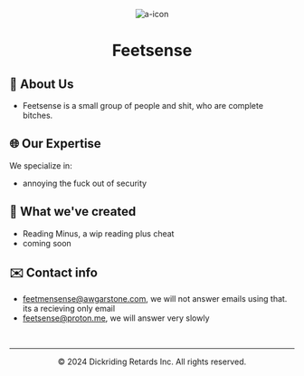<p align="center">
    <img alt="a-icon" src="https://github.com/"
">
</p>
<h1 align="center">Feetsense</h1>

<p align="center">

## 🚀 About Us
- Feetsense is a small group of people and shit, who are complete bitches.

## 🌐 Our Expertise
We specialize in:

- annoying the fuck out of security

## 🚧 What we've created
- Reading Minus, a wip reading plus cheat
- coming soon
## ✉️ Contact info
- feetmensense@awgarstone.com, we will not answer emails using that. its a recieving only email
- feetsense@proton.me, we will answer very slowly
<br>

---
<p align="center">
  &copy; 2024 Dickriding Retards Inc. All rights reserved.
</p>
